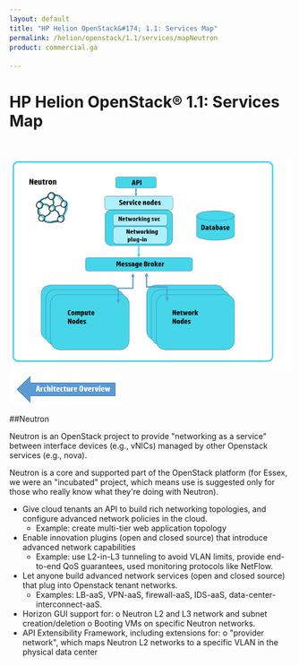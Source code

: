 ```yaml
---
layout: default
title: "HP Helion OpenStack&#174; 1.1: Services Map"
permalink: /helion/openstack/1.1/services/mapNeutron
product: commercial.ga

---
```

<!--PUBLISHED-->


<script>

function PageRefresh {
onLoad="window.refresh"
}

PageRefresh();

</script>



<!-- <p style="font-size: small;"> <a href="/helion/openstack/1.1/">&#9664; PREV | <a href="/helion/openstack/1.1/">&#9650; UP</a> | <a href="/helion/openstack/1.1/faq/">NEXT &#9654; </a></p> -->

# HP Helion OpenStack&#174; 1.1: Services Map
<br />

<img src="media/neutron_diagram.png" alt=""><br />
<a href="/helion/openstack/1.1/services/map/"><img src="media/back.png" alt=""></a>

##Neutron

Neutron is an OpenStack project to provide "networking as a service" between interface devices (e.g., vNICs) managed by other Openstack services (e.g., nova). 

Neutron is a core and supported part of the OpenStack platform (for Essex, we were an "incubated" project, which means use is suggested only for those who really know what they're doing with Neutron).

- Give cloud tenants an API to build rich networking topologies, and configure advanced network policies in the cloud. 
	- Example: create multi-tier web application topology
- Enable innovation plugins (open and closed source) that introduce advanced network capabilities 
	- Example: use L2-in-L3 tunneling to avoid VLAN limits, provide end-to-end QoS guarantees, used monitoring protocols like NetFlow.
- Let anyone build advanced network services (open and closed source) that plug into Openstack tenant networks. 
	- Examples: LB-aaS, VPN-aaS, firewall-aaS, IDS-aaS, data-center-interconnect-aaS.
- Horizon GUI support for: o	Neutron L2 and L3 network and subnet creation/deletion o	Booting VMs on specific Neutron networks.
- API Extensibility Framework, including extensions for: o	"provider network", which maps Neutron L2 networks to a specific VLAN in the physical data center

